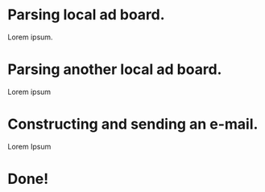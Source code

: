 # Parsing local ad board.
Lorem ipsum.
# Parsing another local ad board.
Lorem ipsum
# Constructing and sending an e-mail.
Lorem Ipsum
# Done!